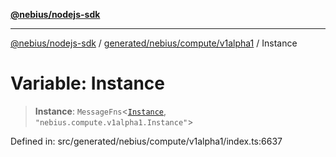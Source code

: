 [**@nebius/nodejs-sdk**](../../../../../README.md)

***

[@nebius/nodejs-sdk](../../../../../README.md) / [generated/nebius/compute/v1alpha1](../README.md) / Instance

# Variable: Instance

> **Instance**: `MessageFns`\<[`Instance`](../interfaces/Instance.md), `"nebius.compute.v1alpha1.Instance"`\>

Defined in: src/generated/nebius/compute/v1alpha1/index.ts:6637
